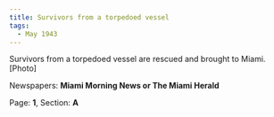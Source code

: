 ```yaml
---  
title: Survivors from a torpedoed vessel  
tags:  
  - May 1943  
---  
```

  
Survivors from a torpedoed vessel are rescued and brought to Miami. [Photo]  
  
Newspapers: **Miami Morning News or The Miami Herald**  
  
Page: **1**, Section: **A** 

